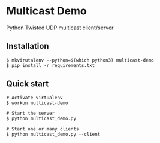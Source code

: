 # Multicast Demo

Python Twisted UDP multicast client/server

## Installation

    $ mkvirutalenv --python=$(which python3) multicast-demo
    $ pip install -r requirements.txt

## Quick start

    # Activate virtualenv
    $ workon multicast-demo

    # Start the server
    $ python multicast_demo.py

    # Start one or many clients
    $ python multicast_demo.py --client
